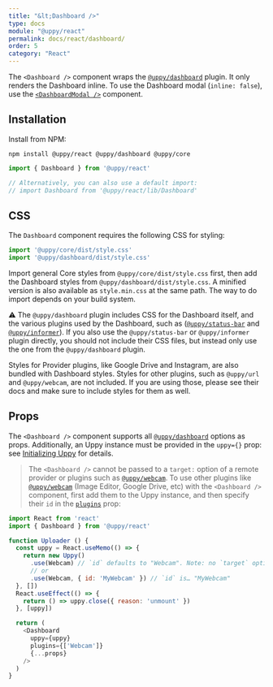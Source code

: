 ```yaml
---
title: "&lt;Dashboard />"
type: docs
module: "@uppy/react"
permalink: docs/react/dashboard/
order: 5
category: "React"
---
```


The `<Dashboard />` component wraps the [`@uppy/dashboard`][] plugin. It only renders the Dashboard inline. To use the Dashboard modal (`inline: false`), use the [`<DashboardModal />`](/docs/react/dashboard-modal) component.

## Installation

Install from NPM:

```shell
npm install @uppy/react @uppy/dashboard @uppy/core
```

```js
import { Dashboard } from '@uppy/react'

// Alternatively, you can also use a default import:
// import Dashboard from '@uppy/react/lib/Dashboard'
```

## CSS

The `Dashboard` component requires the following CSS for styling:

```js
import '@uppy/core/dist/style.css'
import '@uppy/dashboard/dist/style.css'
```

Import general Core styles from `@uppy/core/dist/style.css` first, then add the Dashboard styles from `@uppy/dashboard/dist/style.css`. A minified version is also available as `style.min.css` at the same path. The way to do import depends on your build system.

⚠️ The `@uppy/dashboard` plugin includes CSS for the Dashboard itself, and the various plugins used by the Dashboard, such as ([`@uppy/status-bar`](/docs/status-bar) and [`@uppy/informer`](/docs/informer)). If you also use the `@uppy/status-bar` or `@uppy/informer` plugin directly, you should not include their CSS files, but instead only use the one from the `@uppy/dashboard` plugin.

Styles for Provider plugins, like Google Drive and Instagram, are also bundled with Dashboard styles. Styles for other plugins, such as `@uppy/url` and `@uppy/webcam`, are not included. If you are using those, please see their docs and make sure to include styles for them as well.

## Props

The `<Dashboard />` component supports all [`@uppy/dashboard`][] options as props. Additionally, an Uppy instance must be provided in the `uppy={}` prop: see [Initializing Uppy](/docs/react) for details.

> The `<Dashboard />` cannot be passed to a `target:` option of a remote provider or plugins such as [`@uppy/webcam`][]. To use other plugins like [`@uppy/webcam`][] (Image Editor, Google Drive, etc) with the `<Dashboard />` component, first add them to the Uppy instance, and then specify their `id` in the [`plugins`](/docs/dashboard/#plugins) prop:

<!-- eslint-disable react/jsx-props-no-spreading -->

```js
import React from 'react'
import { Dashboard } from '@uppy/react'

function Uploader () {
  const uppy = React.useMemo(() => {
    return new Uppy()
      .use(Webcam) // `id` defaults to "Webcam". Note: no `target` option!
      // or
      .use(Webcam, { id: 'MyWebcam' }) // `id` is… "MyWebcam"
  }, [])
  React.useEffect(() => {
    return () => uppy.close({ reason: 'unmount' })
  }, [uppy])

  return (
    <Dashboard
      uppy={uppy}
      plugins={['Webcam']}
      {...props}
    />
  )
}
```

[`@uppy/dashboard`]: /docs/dashboard/

[`@uppy/webcam`]: /docs/webcam/
